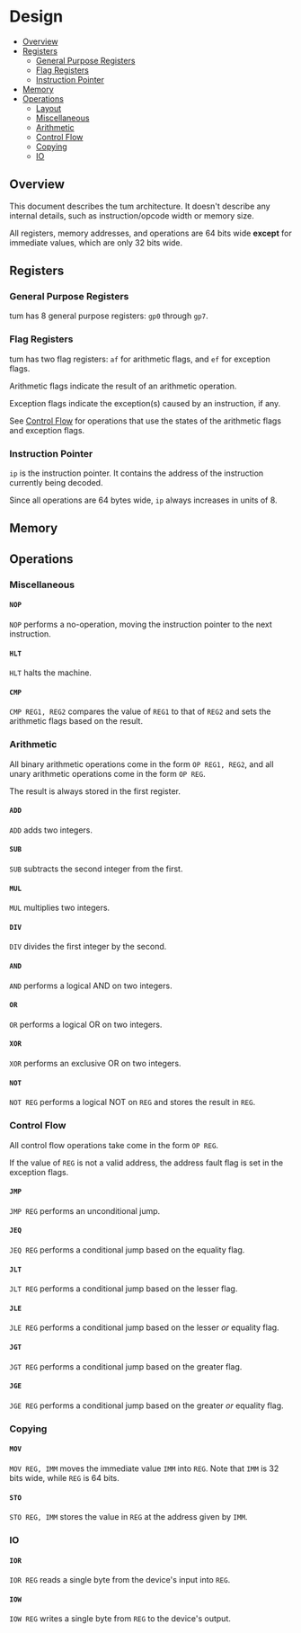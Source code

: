 Design
======

* [Overview](#overview)
* [Registers](#registers)
    + [General Purpose Registers](#general-purpose-registers)
    + [Flag Registers](#flag-registers)
    + [Instruction Pointer](#instruction-pointer)
* [Memory](#memory)
* [Operations](#operations)
    + [Layout](#layout)
    + [Miscellaneous](#miscellaneous)
    + [Arithmetic](#arithmetic)
    + [Control Flow](#control-flow)
    + [Copying](#copying)
    + [IO](#io)

## Overview

This document describes the tum architecture. It doesn't describe any internal details,
such as instruction/opcode width or memory size.

All registers, memory addresses, and operations are 64 bits wide **except** for immediate
values, which are only 32 bits wide.

## Registers

### General Purpose Registers

tum has 8 general purpose registers: `gp0` through `gp7`.

### Flag Registers

tum has two flag registers: `af` for arithmetic flags, and `ef` for exception flags.

Arithmetic flags indicate the result of an arithmetic operation.

Exception flags indicate the exception(s) caused by an instruction, if any.

See [Control Flow](#control-flow)
for operations that use the states of the arithmetic flags and exception flags.

### Instruction Pointer

`ip` is the instruction pointer. It contains the address of the instruction currently being decoded.

Since all operations are 64 bytes wide, `ip` always increases in units of 8.

## Memory

## Operations

### Miscellaneous

#### `NOP`

`NOP` performs a no-operation, moving the instruction pointer to the next instruction.

#### `HLT`

`HLT` halts the machine.

#### `CMP`

`CMP REG1, REG2` compares the value of `REG1` to that of `REG2` and sets the arithmetic flags
based on the result.

### Arithmetic

All binary arithmetic operations come in the form `OP REG1, REG2`,
and all unary arithmetic operations come in the form `OP REG`.

The result is always stored in the first register.

#### `ADD`

`ADD` adds two integers.

#### `SUB`

`SUB` subtracts the second integer from the first.

#### `MUL`

`MUL` multiplies two integers.

#### `DIV`

`DIV` divides the first integer by the second.

#### `AND`

`AND` performs a logical AND on two integers.

#### `OR`

`OR` performs a logical OR on two integers.

#### `XOR`

`XOR` performs an exclusive OR on two integers.

#### `NOT`

`NOT REG` performs a logical NOT on `REG` and stores the result in `REG`.

### Control Flow

All control flow operations take come in the form `OP REG`.

If the value of `REG` is not a valid address, the address fault flag is set
in the exception flags.

#### `JMP`

`JMP REG` performs an unconditional jump.

#### `JEQ`

`JEQ REG` performs a conditional jump based on the equality flag.

#### `JLT`

`JLT REG` performs a conditional jump based on the lesser flag.

#### `JLE`

`JLE REG` performs a conditional jump based on the lesser *or* equality flag.

#### `JGT`

`JGT REG` performs a conditional jump based on the greater flag.

#### `JGE`

`JGE REG` performs a conditional jump based on the greater *or* equality flag.

### Copying

#### `MOV`

`MOV REG, IMM` moves the immediate value `IMM` into `REG`. Note that `IMM` is 32 bits wide,
while `REG` is 64 bits.

#### `STO`

`STO REG, IMM` stores the value in `REG` at the address given by `IMM`.

### IO

#### `IOR`

`IOR REG` reads a single byte from the device's input into `REG`.

#### `IOW`

`IOW REG` writes a single byte from `REG` to the device's output.
